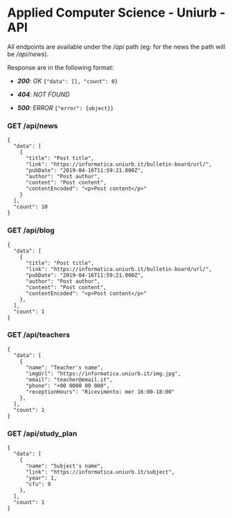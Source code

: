 # Applied Computer Science - Uniurb - API

All endpoints are available under the _/api_ path (eg: for the news the path will be _/api/news_). 

Response are in the following format:

  - _**200**: OK_
  ```{"data": [], "count": 0} ```
  
  - _**404**: NOT FOUND_
  
  - _**500**: ERROR_
  ```{"error": {object}}```

### GET /api/news

```
{
  "data": [
    {
      "title": "Post title",
      "link": "https://informatica.uniurb.it/bulletin-board/url/",
      "pubDate": "2019-04-16T11:59:21.000Z",
      "author": "Post author",
      "content": "Post content",
      "contentEncoded": "<p>Post content</p>"
    }
  ],
  "count": 10
}
```

### GET /api/blog

```
{
  "data": [
    {
      "title": "Post title",
      "link": "https://informatica.uniurb.it/bulletin-board/url/",
      "pubDate": "2019-04-16T11:59:21.000Z",
      "author": "Post author",
      "content": "Post content",
      "contentEncoded": "<p>Post content</p>"
    },
  ],
  "count": 1
}
```

### GET /api/teachers

```
{
  "data": [
    {
      "name": "Teacher's name",
      "imgUrl": "https://informatica.uniurb.it/img.jpg",
      "email": "teacher@email.it",
      "phone": "+00 0000 00 000",
      "receptionHours": "Ricevimento: mer 16:00-18:00"
    },
  ],
  "count": 1
}
```

### GET /api/study_plan

```
{
  "data": [
    {
      "name": "Subject's name",
      "link": "https://informatica.uniurb.it/subject",
      "year": 1,
      "cfu": 9
    },
  ],
  "count": 1
}
```
